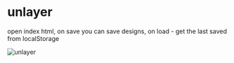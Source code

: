 # unlayer
open index html, on save you can save designs, on load - get the last saved from localStorage

![unlayer](https://user-images.githubusercontent.com/23632305/179515406-6b620ae6-8bab-47fa-828d-5b2eeb94007f.gif)
